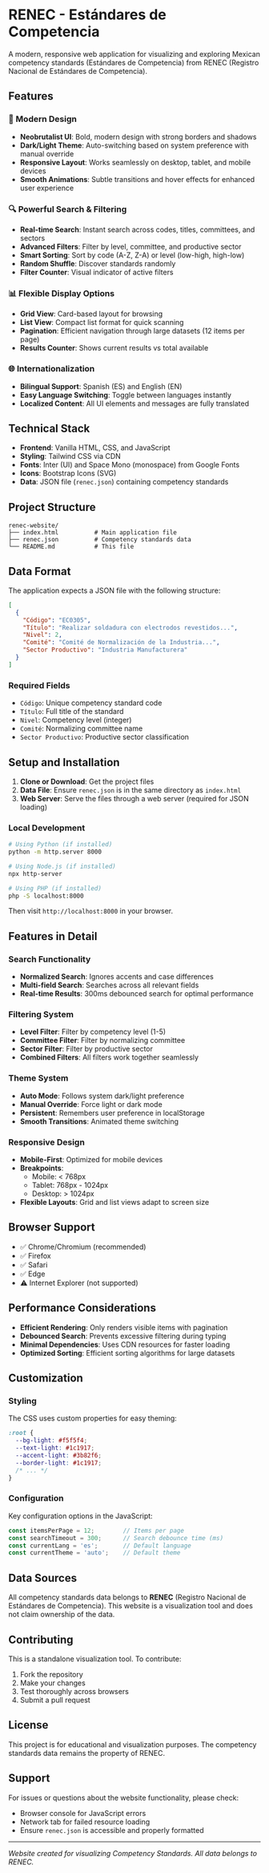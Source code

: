 # RENEC - Estándares de Competencia

A modern, responsive web application for visualizing and exploring Mexican competency standards (Estándares de Competencia) from RENEC (Registro Nacional de Estándares de Competencia).

## Features

### 🎨 Modern Design
- **Neobrutalist UI**: Bold, modern design with strong borders and shadows
- **Dark/Light Theme**: Auto-switching based on system preference with manual override
- **Responsive Layout**: Works seamlessly on desktop, tablet, and mobile devices
- **Smooth Animations**: Subtle transitions and hover effects for enhanced user experience

### 🔍 Powerful Search & Filtering
- **Real-time Search**: Instant search across codes, titles, committees, and sectors
- **Advanced Filters**: Filter by level, committee, and productive sector
- **Smart Sorting**: Sort by code (A-Z, Z-A) or level (low-high, high-low)
- **Random Shuffle**: Discover standards randomly
- **Filter Counter**: Visual indicator of active filters

### 📊 Flexible Display Options
- **Grid View**: Card-based layout for browsing
- **List View**: Compact list format for quick scanning
- **Pagination**: Efficient navigation through large datasets (12 items per page)
- **Results Counter**: Shows current results vs total available

### 🌐 Internationalization
- **Bilingual Support**: Spanish (ES) and English (EN)
- **Easy Language Switching**: Toggle between languages instantly
- **Localized Content**: All UI elements and messages are fully translated

## Technical Stack

- **Frontend**: Vanilla HTML, CSS, and JavaScript
- **Styling**: Tailwind CSS via CDN
- **Fonts**: Inter (UI) and Space Mono (monospace) from Google Fonts
- **Icons**: Bootstrap Icons (SVG)
- **Data**: JSON file (`renec.json`) containing competency standards

## Project Structure

```
renec-website/
├── index.html          # Main application file
├── renec.json          # Competency standards data
└── README.md           # This file
```

## Data Format

The application expects a JSON file with the following structure:

```json
[
  {
    "Código": "EC0305",
    "Título": "Realizar soldadura con electrodos revestidos...",
    "Nivel": 2,
    "Comité": "Comité de Normalización de la Industria...",
    "Sector Productivo": "Industria Manufacturera"
  }
]
```

### Required Fields
- `Código`: Unique competency standard code
- `Título`: Full title of the standard
- `Nivel`: Competency level (integer)
- `Comité`: Normalizing committee name
- `Sector Productivo`: Productive sector classification

## Setup and Installation

1. **Clone or Download**: Get the project files
2. **Data File**: Ensure `renec.json` is in the same directory as `index.html`
3. **Web Server**: Serve the files through a web server (required for JSON loading)

### Local Development

```bash
# Using Python (if installed)
python -m http.server 8000

# Using Node.js (if installed)
npx http-server

# Using PHP (if installed)
php -S localhost:8000
```

Then visit `http://localhost:8000` in your browser.

## Features in Detail

### Search Functionality
- **Normalized Search**: Ignores accents and case differences
- **Multi-field Search**: Searches across all relevant fields
- **Real-time Results**: 300ms debounced search for optimal performance

### Filtering System
- **Level Filter**: Filter by competency level (1-5)
- **Committee Filter**: Filter by normalizing committee
- **Sector Filter**: Filter by productive sector
- **Combined Filters**: All filters work together seamlessly

### Theme System
- **Auto Mode**: Follows system dark/light preference
- **Manual Override**: Force light or dark mode
- **Persistent**: Remembers user preference in localStorage
- **Smooth Transitions**: Animated theme switching

### Responsive Design
- **Mobile-First**: Optimized for mobile devices
- **Breakpoints**: 
  - Mobile: < 768px
  - Tablet: 768px - 1024px
  - Desktop: > 1024px
- **Flexible Layouts**: Grid and list views adapt to screen size

## Browser Support

- ✅ Chrome/Chromium (recommended)
- ✅ Firefox
- ✅ Safari
- ✅ Edge
- ⚠️ Internet Explorer (not supported)

## Performance Considerations

- **Efficient Rendering**: Only renders visible items with pagination
- **Debounced Search**: Prevents excessive filtering during typing
- **Minimal Dependencies**: Uses CDN resources for faster loading
- **Optimized Sorting**: Efficient sorting algorithms for large datasets

## Customization

### Styling
The CSS uses custom properties for easy theming:

```css
:root {
  --bg-light: #f5f5f4;
  --text-light: #1c1917;
  --accent-light: #3b82f6;
  --border-light: #1c1917;
  /* ... */
}
```

### Configuration
Key configuration options in the JavaScript:

```javascript
const itemsPerPage = 12;        // Items per page
const searchTimeout = 300;      // Search debounce time (ms)
const currentLang = 'es';       // Default language
const currentTheme = 'auto';    // Default theme
```

## Data Sources

All competency standards data belongs to **RENEC** (Registro Nacional de Estándares de Competencia). This website is a visualization tool and does not claim ownership of the data.

## Contributing

This is a standalone visualization tool. To contribute:

1. Fork the repository
2. Make your changes
3. Test thoroughly across browsers
4. Submit a pull request

## License

This project is for educational and visualization purposes. The competency standards data remains the property of RENEC.

## Support

For issues or questions about the website functionality, please check:
- Browser console for JavaScript errors
- Network tab for failed resource loading
- Ensure `renec.json` is accessible and properly formatted

---

*Website created for visualizing Competency Standards. All data belongs to RENEC.*
